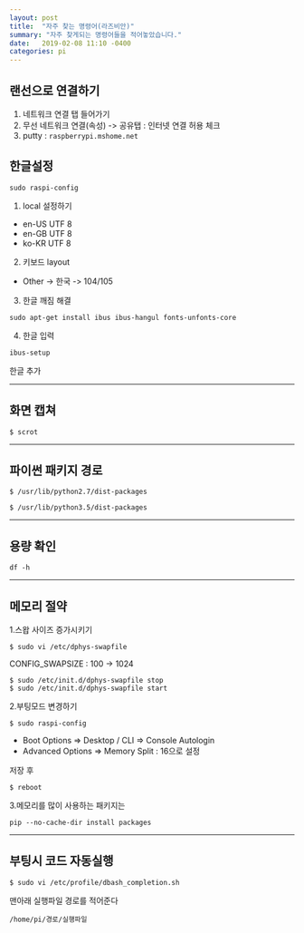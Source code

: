 ```yaml
---
layout: post
title:  "자주 찾는 명령어(라즈비안)"
summary: "자주 찾게되는 명령어들을 적어놓았습니다."
date:   2019-02-08 11:10 -0400
categories: pi
---
```


## 랜선으로 연결하기
1. 네트워크 연결 탭 들어가기
2. 무선 네트워크 연결(속성) -> 공유탭 : 인터넷 연결 허용 체크
3. putty : `raspberrypi.mshome.net`

## 한글설정

```
sudo raspi-config
```

1. local 설정하기
- en-US UTF 8
- en-GB UTF 8
- ko-KR UTF 8

2. 키보드 layout
- Other -> 한국 -> 104/105


3. 한글 깨짐 해결
```
sudo apt-get install ibus ibus-hangul fonts-unfonts-core
```

4. 한글 입력
```
ibus-setup
```

한글 추가

---

## 화면 캡쳐

```
$ scrot
```

---

## 파이썬 패키지 경로

```
$ /usr/lib/python2.7/dist-packages
```

```
$ /usr/lib/python3.5/dist-packages
```

---

## 용량 확인

```
df -h
```

---

## 메모리 절약
1.스왑 사이즈 증가시키기

```
$ sudo vi /etc/dphys-swapfile
```

CONFIG_SWAPSIZE : 100 -> 1024

```
$ sudo /etc/init.d/dphys-swapfile stop
$ sudo /etc/init.d/dphys-swapfile start
```

2.부팅모드 변경하기

```
$ sudo raspi-config
```

- Boot Options => Desktop / CLI => Console Autologin
- Advanced Options => Memory Split : 16으로 설정

저장 후

```
$ reboot
```

3.메모리를 많이 사용하는 패키지는

```
pip --no-cache-dir install packages
```

---

## 부팅시 코드 자동실행

```
$ sudo vi /etc/profile/dbash_completion.sh
```

맨아래 실행파일 경로를 적어준다

```
/home/pi/경로/실행파일
```
